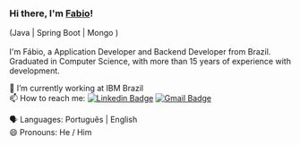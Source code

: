 ### Hi there, I'm [Fabio](https://www.linkedin.com/in/fábio-pinho-06358119)! 
(Java | Spring Boot | Mongo )<br/>
<br>I'm Fábio, a Application Developer and Backend Developer from Brazil. Graduated in Computer Science, with more than 15 years of experience with development.



🔭 I’m currently working at IBM Brazil <br/>
📫 How to reach me: [![Linkedin Badge](https://img.shields.io/badge/-FabioPinho-blue?style=flat-square&logo=Linkedin&logoColor=white&link=https://www.linkedin.com/in/fábio-pinho-06358119/)](https://www.linkedin.com/in/fábio-pinho-06358119/)
[![Gmail Badge](https://img.shields.io/badge/-fabiopinhos@gmail.com-c14438?style=flat-square&logo=Gmail&logoColor=white&link=mailto:fabiopinhos@gmail.com)](mailto:fabiopinhos@gmail.com)<br/>

:speaking_head: Languages: Português | English <br/>
😄 Pronouns: He / Him <br/>
